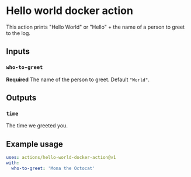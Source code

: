 # Hello world docker action

This action prints "Hello World" or "Hello" + the name of a person to greet to the log.

## Inputs

### `who-to-greet`

**Required** The name of the person to greet. Default `"World"`.

## Outputs

### `time`

The time we greeted you.

## Example usage
```yaml
uses: actions/hello-world-docker-action@v1
with:
  who-to-greet: 'Mona the Octocat'
```
